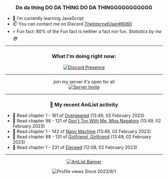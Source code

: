 <div align="center">

### Do da thing DO DA THING DO DA THINGGGGGGGGGGG
</div>

- 🌱 I’m currently learning JavaScript
- 📫 You can contact me on Discord [TheInternetUser#9060](https://discord.com/users/534117072796385300)
- ⚡ Fun fact: 80% of the Fun fact is neither a fact nor fun. _Statistics by me 😎_
<hr>

<div align="center">

### What I'm doing right now:
[![Discord Presence](https://lanyard.cnrad.dev/api/534117072796385300)](https://discord.com/users/534117072796385300)
<hr>

join my server it's open for all <br>
[![Server Invite](https://invidget.switchblade.xyz/bfYgVHxrSs)](https://discord.gg/bfYgVHxrSs)

<hr>
  
### 🌸 My recent AniList activity

</div>

<!-- ANILIST_ACTIVITY:start -->

-   📖 Read chapter 1 - 161 of [Overgeared](https://anilist.co/manga/117460) (13:49, 02 February 2023)
-   📖 Read chapter 98 - 121 of [Don't Toy With Me, Miss Nagatoro](https://anilist.co/manga/100664) (13:49, 02 February 2023)
-   📖 Read chapter 1 - 142 of [Nano Machine](https://anilist.co/manga/120980) (13:49, 02 February 2023)
-   📖 Read chapter 88 - 131 of [Girlfriend, Girlfriend](https://anilist.co/manga/116266) (13:49, 02 February 2023)
-   📖 Read chapter 1 - 231 of [Eleceed](https://anilist.co/manga/106929) (12:09, 02 February 2023)

<!-- ANILIST_ACTIVITY:end -->
<hr>

<div align="center">

[![AniList Banner](https://img.anili.st/User/929966)](https://anilist.co/user/TheInternetUser)

![Profile views](https://gpvc.arturio.dev/TheInternetUse7) Since 2023/9/1

</div>
